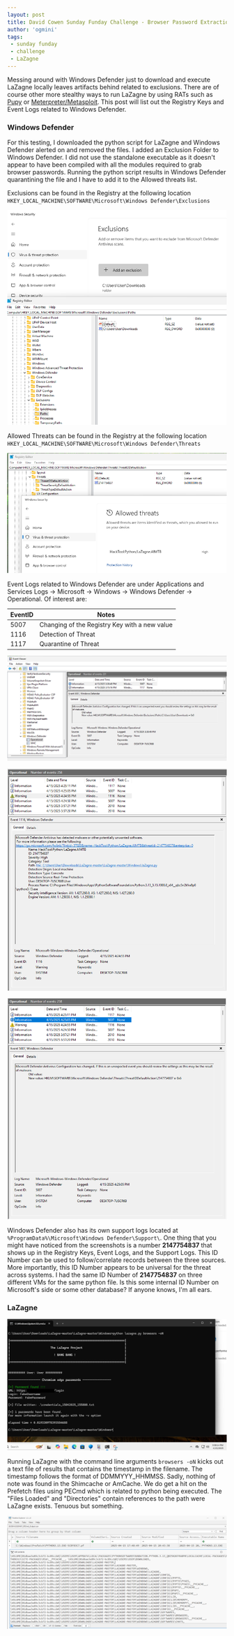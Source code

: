 ```yaml
---
layout: post
title: David Cowen Sunday Funday Challenge - Browser Password Extraction Evidence
author: 'ogmini'
tags:
 - sunday funday
 - challenge
 - LaZagne
---
```


Messing around with Windows Defender just to download and execute LaZagne locally leaves artifacts behind related to exclusions. There are of course other more stealthy ways to run LaZagne by using RATs such as [Pupy](https://github.com/n1nj4sec/pupy/) or [Meterpreter/Metasploit](https://www.metasploit.com/). This post will list out the Registry Keys and Event Logs related to Windows Defender.

### Windows Defender 

For this testing, I downloaded the python script for LaZagne and Windows Defender alerted on and removed the files. I added an Exclusion Folder to Windows Defender. I did not use the standalone executable as it doesn't appear to have been compiled with all the modules required to grab browser passwords. Running the python script results in Windows Defender quarantining the file and I have to add it to the Allowed threats list. 

Exclusions can be found in the Registry at the following location `HKEY_LOCAL_MACHINE\SOFTWARE\Microsoft\Windows Defender\Exclusions`

![Folder Exclusion](/images/browserpass/folder_exclusion.png)

Allowed Threats can be found in the Registry at the following location `HKEY_LOCAL_MACHINE\SOFTWARE\Microsoft\Windows Defender\Threats`

![Allowed Threats](/images/browserpass/threat_allowed.png)

Event Logs related to Windows Defender are under Applications and Services Logs -> Microsoft -> Windows -> Windows Defender -> Operational. Of interest are:

| EventID | Notes |
| --- | --- |
| 5007 | Changing of the Registry Key with a new value |
| 1116 | Detection of Threat |
| 1117 | Quarantine of Threat |

![Event Exclusion](/images/browserpass/event_exclusion.png)

![Threat Detected](/images/browserpass/threat_detected.png)

![Threat Quarantined](/images/browserpass/threat_quarantined.png)

Windows Defender also has its own support logs located at `%ProgramData%\Microsoft\Windows Defender\Support\`. One thing that you might have noticed from the screenshots is a number **2147754837** that shows up in the Registry Keys, Event Logs, and the Support Logs. This ID Number can be used to follow/correlate records between the three sources. More importantly, this ID Number appears to be universal for the threat across systems. I had the same ID Number of **2147754837** on three different VMs for the same python file. Is this some internal ID Number on Microsoft's side or some other database? If anyone knows, I'm all ears.  

### LaZagne

![LaZagne](/images/browserpass/LaZagne.png)

Running LaZagne with the command line arguments `browsers -oN` kicks out a text file of results that contains the timestamp in the filename. The timestamp follows the format of DDMMYYY_HHMMSS. Sadly, nothing of note was found in the Shimcache or AmCache. We do get a hit on the Prefetch files using PECmd which is related to python being executed. The "Files Loaded" and "Directories" contain references to the path were LaZagne exists. Tenuous but something. 

![Pefetch](/images/browserpass/prefetch.png)